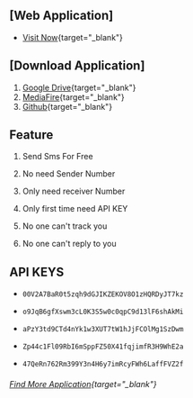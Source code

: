 ## [Web Application]
* [Visit Now](https://shs2001.github.io/sms){target="_blank"}

  

## [Download Application]
1. [Google Drive](https://drive.google.com/file/d/1TyK-qjGneVawmSPaBhacnMbvTdo7pMJ5/view?usp=sharing){target="_blank"}
2. [MediaFire](https://www.mediafire.com/file/h9u7j05i9r2hyoy/Free_SMS_Sender_V1.0.apk/file){target="_blank"}
3. [Github](https://github.com/shs2001/sms/blob/master/Free_SMS_Sender_V1.0.apk?raw=true){target="_blank"}

  


  

## Feature

1. Send Sms For Free

2. No need Sender Number

3. Only need receiver Number

4. Only first time need API KEY

5. No one can't track you

6. No one can't reply to you

  
## API KEYS
*  ```00V2A7BaR0t5zqh9dGJIKZEKOV8O1zHQRDyJT7kz```

*  ```o9JqB6gfXswm3cL0K3S5w0c0qpC9d13lF6shAkMi```

*  ```aPzY3td9CTd4nYk1w3XUT7tW1hJjFCOlMg1SzDwm```

*  ```Zp44c1Fl09RbI6mSppFZ50X41fqjimfR3H9WhE2a```

*  ```47QeRn762Rm399Y3n4H6y7imRcyFWh6LaffFVZ2f```

  

  

###### [Find More Application](https://github.com/shs2001){target="_blank"}

